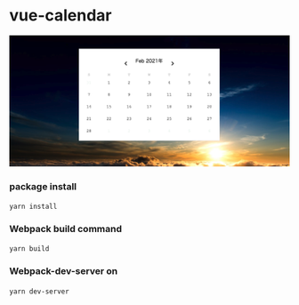 # vue-calendar
![TOP画面](./app-image.png)

### package install
`yarn install`

### Webpack build command
`yarn build`

### Webpack-dev-server on
`yarn dev-server`
